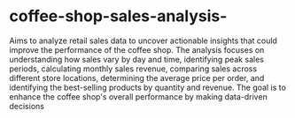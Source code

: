 # coffee-shop-sales-analysis-
 Aims to analyze retail sales data to uncover actionable insights that could improve the performance of the coffee shop. The analysis focuses on understanding how sales vary by day and time, identifying peak sales periods, calculating monthly sales revenue, comparing sales across different store locations, determining the average price per order, and identifying the best-selling products by quantity and revenue. The goal is to enhance the coffee shop's overall performance by making data-driven decisions
